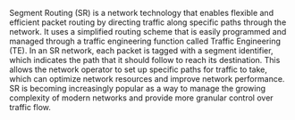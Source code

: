 Segment Routing (SR) is a network technology that enables flexible and efficient packet routing by directing traffic along specific paths through the network. It uses a simplified routing scheme that is easily programmed and managed through a traffic engineering function called Traffic Engineering (TE). In an SR network, each packet is tagged with a segment identifier, which indicates the path that it should follow to reach its destination. This allows the network operator to set up specific paths for traffic to take, which can optimize network resources and improve network performance. SR is becoming increasingly popular as a way to manage the growing complexity of modern networks and provide more granular control over traffic flow.
